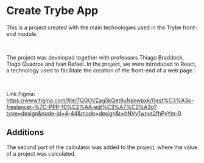 # Create Trybe App

This is a project created with the main technologies used in the Trybe front-end module.

<br>

The project was developed together with professors Thiago Braddock, Tiago Quadros and Ivan Rafael. In the project, we were introduced to React, a technology used to facilitate the creation of the front-end of a web page.

<br>

Link Figma: https://www.figma.com/file/7QGOVZag5kQet9uNsnwpxk/Gest%C3%A3o-freelancer-%7C-PPP-10%C2%AA-edi%C3%A7%C3%A3o?type=design&node-id=4-44&mode=design&t=hNVv1wnut2fhPvYm-0

## Additions

The second part of the calculator was added to the project, where the value of a project was calculated.
